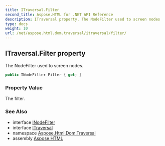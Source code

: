 ```yaml
---
title: ITraversal.Filter
second_title: Aspose.HTML for .NET API Reference
description: ITraversal property. The NodeFilter used to screen nodes
type: docs
weight: 10
url: /net/aspose.html.dom.traversal/itraversal/filter/
---
```

## ITraversal.Filter property

The NodeFilter used to screen nodes.

```csharp
public INodeFilter Filter { get; }
```

### Property Value

The filter.

### See Also

* interface [INodeFilter](../../inodefilter/)
* interface [ITraversal](../)
* namespace [Aspose.Html.Dom.Traversal](../../itraversal/)
* assembly [Aspose.HTML](../../../)
